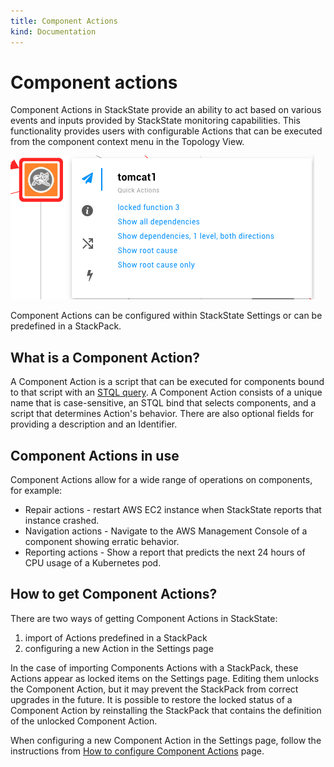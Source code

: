 ```yaml
---
title: Component Actions
kind: Documentation
---
```


# Component actions

Component Actions in StackState provide an ability to act based on various events and inputs provided by StackState monitoring capabilities. This functionality provides users with configurable Actions that can be executed from the component context menu in the Topology View.

![Component Actions](../.gitbook/assets/quick_component_actions.png)

Component Actions can be configured within StackState Settings or can be predefined in a StackPack.

## What is a Component Action?

A Component Action is a script that can be executed for components bound to that script with an [STQL query](https://github.com/mpvvliet/stackstate-docs/tree/0f69067c340456b272cfe50e249f4f4ee680f8d9/use/topology_selection_advanced/README.md). A Component Action consists of a unique name that is case-sensitive, an STQL bind that selects components, and a script that determines Action's behavior. There are also optional fields for providing a description and an Identifier.

## Component Actions in use

Component Actions allow for a wide range of operations on components, for example:

* Repair actions - restart AWS EC2 instance when StackState reports that instance crashed.
* Navigation actions - Navigate to the AWS Management Console of a component showing erratic behavior.
* Reporting actions - Show a report that predicts the next 24 hours of CPU usage of a Kubernetes pod.

## How to get Component Actions?

There are two ways of getting Component Actions in StackState:

1. import of Actions predefined in a StackPack
2. configuring a new Action in the Settings page

In the case of importing Components Actions with a StackPack, these Actions appear as locked items on the Settings page. Editing them unlocks the Component Action, but it may prevent the StackPack from correct upgrades in the future. It is possible to restore the locked status of a Component Action by reinstalling the StackPack that contains the definition of the unlocked Component Action.

When configuring a new Component Action in the Settings page, follow the instructions from [How to configure Component Actions](https://github.com/mpvvliet/stackstate-docs/tree/0f69067c340456b272cfe50e249f4f4ee680f8d9/configure/how_to_configure_component_actions/README.md) page.


